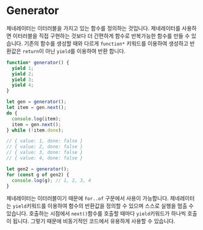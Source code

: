 # Generator

제네레이터는 이터러블을 가지고 있는 함수를 정의하는 것입니다. 제네레이터를 사용하면 이터러블을 직접 구현하는 것보다 더 간편하게 함수로 반복가능한 함수를 만들 수 있습니다. 기존의 함수를 생성할 때와 다르게 `function*` 키워드를 이용하여 생성하고 반환값은 `return`이 아닌 `yield`를 이용하여 반환 합니다.

```js
function* generator() {
  yield 1;
  yield 2;
  yield 3;
  yield 4;
}

let gen = generator();
let item = gen.next();
do {
  console.log(item);
  item = gen.next();
} while (!item.done);

// { value: 1, done: false }
// { value: 2, done: false }
// { value: 3, done: false }
// { value: 4, done: false }

let gen2 = generator();
for (const g of gen2) {
  console.log(g); // 1, 2, 3, 4
}
```

제네레이터는 이터러블이기 때문에 `for..of` 구문에서 사용이 가능합니다. 제네레이터는 `yield`키워드를 이용하여 함수의 반환값을 정의할 수 있으며 스스로 실행을 멈출 수 있습니다. 호출하는 시점에서 `next()`함수를 호출할 때마다 `yield`키워드가 하나씩 호출이 됩니다. 그렇기 때문에 비동기적인 코드에서 유용하게 사용할 수 있습니다.
